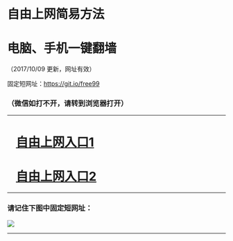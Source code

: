 ﻿# 自由上网简易方法

# 电脑、手机一键翻墙

（2017/10/09 更新，网址有效）

固定短网址：https://git.io/free99

### （微信如打不开，请转到浏览器打开）


***





# &nbsp;&nbsp; <a href="http://ft1257210256.fwq-tz-1001.info/fwqtz01.html?t=100900127847 " target="_blank">自由上网入口1</a>
# &nbsp;&nbsp; <a href="http://ft286727593.fwq-tz-1002.info/fwqtz02.html?t=10090016448 " target="_blank">自由上网入口2</a>
***

### 请记住下图中固定短网址：

<img src="https://s3-us-west-2.amazonaws.com/fwq-1001/yjfq-20170905okok.png" /> 


***

